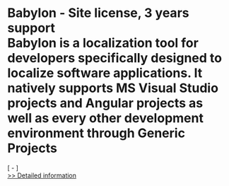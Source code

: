 # Babylon - Site license, 3 years support<br />Babylon is a localization tool for developers specifically designed to localize software applications. It natively supports MS Visual Studio projects and Angular projects as well as every other development environment through Generic Projects
[ - ]<br />[>> Detailed information](https://secure.shareit.com/shareit/product.html?productid=300666117&affiliateid=200057808)
